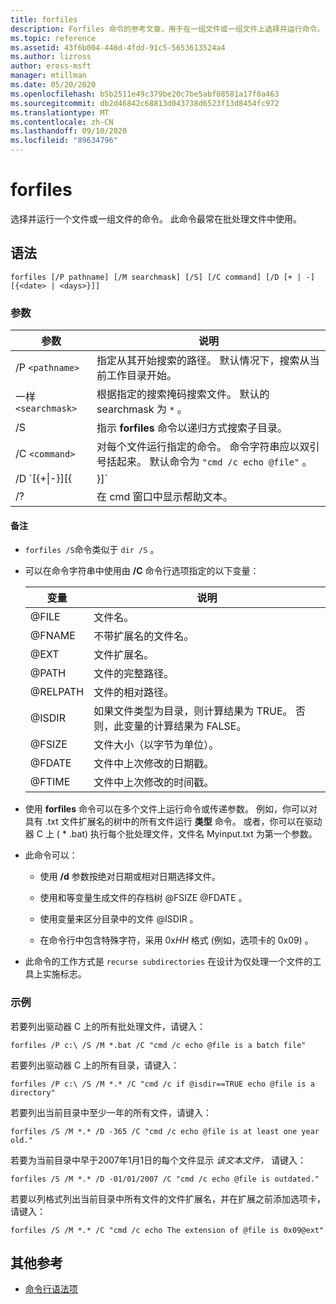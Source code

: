 ```yaml
---
title: forfiles
description: Forfiles 命令的参考文章，用于在一组文件或一组文件上选择并运行命令。
ms.topic: reference
ms.assetid: 43f6b004-446d-4fdd-91c5-5653613524a4
ms.author: lizross
author: eross-msft
manager: mtillman
ms.date: 05/20/2020
ms.openlocfilehash: b5b2511e49c379be20c7be5abf08581a17f0a463
ms.sourcegitcommit: db2d46842c68813d043738d6523f13d8454fc972
ms.translationtype: MT
ms.contentlocale: zh-CN
ms.lasthandoff: 09/10/2020
ms.locfileid: "89634796"
---
```

# <a name="forfiles"></a>forfiles

选择并运行一个文件或一组文件的命令。 此命令最常在批处理文件中使用。

## <a name="syntax"></a>语法

```
forfiles [/P pathname] [/M searchmask] [/S] [/C command] [/D [+ | -] [{<date> | <days>}]]
```

### <a name="parameters"></a>参数

| 参数 | 说明 |
| --------- | ----------- |
| /P `<pathname>` | 指定从其开始搜索的路径。 默认情况下，搜索从当前工作目录开始。 |
| 一样 `<searchmask>` | 根据指定的搜索掩码搜索文件。 默认的 searchmask 为 `*` 。 |
| /S | 指示 **forfiles** 命令以递归方式搜索子目录。 |
| /C `<command>` | 对每个文件运行指定的命令。 命令字符串应以双引号括起来。 默认命令为 `"cmd /c echo @file"` 。 |
| /D `[{+\|-}][{<date> | <days>}]` | 选择在指定时间范围内具有最后修改日期的文件：<ul><li>选择上次修改日期晚于或等于 (**+**) 或 (早于 **-**) 指定日期的文件，其中 *date* 的格式为 MM/DD/YYYY。</li><li>选择上次修改日期晚于或等于 (的文件 **+**) 当前日期加上指定的天数，或者早于或等于 (**-**) 当前日期减去指定的天数。</li><li>*天数*的有效值包括0–32768范围内的任何数字。 如果未指定任何符号， **+** 则默认情况下使用。</li></ul> |
| /? | 在 cmd 窗口中显示帮助文本。 |

#### <a name="remarks"></a>备注

- `forfiles /S`命令类似于 `dir /S` 。

- 可以在命令字符串中使用由 **/C** 命令行选项指定的以下变量：

    | 变量 | 说明 |
    | -------- | ----------- |
    | @FILE | 文件名。 |
    | @FNAME | 不带扩展名的文件名。 |
    | @EXT | 文件扩展名。 |
    | @PATH | 文件的完整路径。 |
    | @RELPATH | 文件的相对路径。 |
    | @ISDIR | 如果文件类型为目录，则计算结果为 TRUE。 否则，此变量的计算结果为 FALSE。 |
    | @FSIZE | 文件大小（以字节为单位）。 |
    | @FDATE | 文件中上次修改的日期戳。 |
    | @FTIME | 文件中上次修改的时间戳。 |

- 使用 **forfiles** 命令可以在多个文件上运行命令或传递参数。 例如，你可以对具有 .txt 文件扩展名的树中的所有文件运行 **类型** 命令。 或者，你可以在驱动器 C 上 ( * .bat) 执行每个批处理文件，文件名 Myinput.txt 为第一个参数。

- 此命令可以：

    - 使用 **/d** 参数按绝对日期或相对日期选择文件。

    - 使用和等变量生成文件的存档树 @FSIZE @FDATE 。

    - 使用变量来区分目录中的文件 @ISDIR 。

    - 在命令行中包含特殊字符，采用 0x*HH* 格式 (例如，选项卡的 0x09) 。

- 此命令的工作方式是 `recurse subdirectories` 在设计为仅处理一个文件的工具上实施标志。

### <a name="examples"></a>示例

若要列出驱动器 C 上的所有批处理文件，请键入：

```
forfiles /P c:\ /S /M *.bat /C "cmd /c echo @file is a batch file"
```

若要列出驱动器 C 上的所有目录，请键入：

```
forfiles /P c:\ /S /M *.* /C "cmd /c if @isdir==TRUE echo @file is a directory"
```

若要列出当前目录中至少一年的所有文件，请键入：

```
forfiles /S /M *.* /D -365 /C "cmd /c echo @file is at least one year old."
```

若要为当前目录中早于2007年1月1日的每个文件显示 *该文本文件，* 请键入：

```
forfiles /S /M *.* /D -01/01/2007 /C "cmd /c echo @file is outdated."
```

若要以列格式列出当前目录中所有文件的文件扩展名，并在扩展之前添加选项卡，请键入：

```
forfiles /S /M *.* /C "cmd /c echo The extension of @file is 0x09@ext"
```

## <a name="additional-references"></a>其他参考

- [命令行语法项](command-line-syntax-key.md)
